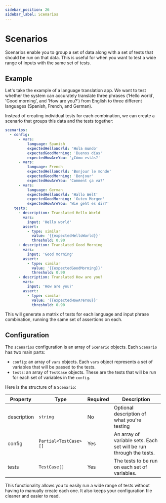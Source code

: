```yaml
---
sidebar_position: 26
sidebar_label: Scenarios
---
```


# Scenarios

Scenarios enable you to group a set of data along with a set of tests that should be run on that data. This is useful for when you want to test a wide range of inputs with the same set of tests.

## Example

Let's take the example of a language translation app. We want to test whether the system can accurately translate three phrases ('Hello world', 'Good morning', and 'How are you?') from English to three different languages (Spanish, French, and German).

Instead of creating individual tests for each combination, we can create a scenario that groups this data and the tests together:

```yaml
scenarios:
  - config:
      - vars:
          language: Spanish
          expectedHelloWorld: 'Hola mundo'
          expectedGoodMorning: 'Buenos días'
          expectedHowAreYou: '¿Cómo estás?'
      - vars:
          language: French
          expectedHelloWorld: 'Bonjour le monde'
          expectedGoodMorning: 'Bonjour'
          expectedHowAreYou: 'Comment ça va?'
      - vars:
          language: German
          expectedHelloWorld: 'Hallo Welt'
          expectedGoodMorning: 'Guten Morgen'
          expectedHowAreYou: 'Wie geht es dir?'
    tests:
      - description: Translated Hello World
        vars:
          input: 'Hello world'
        assert:
          - type: similar
            value: '{{expectedHelloWorld}}'
            threshold: 0.90
      - description: Translated Good Morning
        vars:
          input: 'Good morning'
        assert:
          - type: similar
            value: '{{expectedGoodMorning}}'
            threshold: 0.90
      - description: Translated How are you?
        vars:
          input: 'How are you?'
        assert:
          - type: similar
            value: '{{expectedHowAreYou}}'
            threshold: 0.90
```

This will generate a matrix of tests for each language and input phrase combination, running the same set of assertions on each.

## Configuration

The `scenarios` configuration is an array of `Scenario` objects. Each `Scenario` has two main parts:

- `config`: an array of `vars` objects. Each `vars` object represents a set of variables that will be passed to the tests.
- `tests`: an array of `TestCase` objects. These are the tests that will be run for each set of variables in the `config`.

Here is the structure of a `Scenario`:

| Property    | Type                  | Required | Description                                                        |
| ----------- | --------------------- | -------- | ------------------------------------------------------------------ |
| description | `string`              | No       | Optional description of what you're testing                        |
| config      | `Partial<TestCase>[]` | Yes      | An array of variable sets. Each set will be run through the tests. |
| tests       | `TestCase[]`          | Yes      | The tests to be run on each set of variables.                      |

This functionality allows you to easily run a wide range of tests without having to manually create each one. It also keeps your configuration file cleaner and easier to read.
